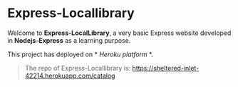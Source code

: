# Express-Locallibrary


Welcome to **Express-LocalLibrary**, a very basic Express website developed in **Nodejs-Express** as a learning purpose.


This project has deployed on * *Heroku platform* *.


>The repo of Express-Locallibrary is: https://sheltered-inlet-42214.herokuapp.com/catalog
